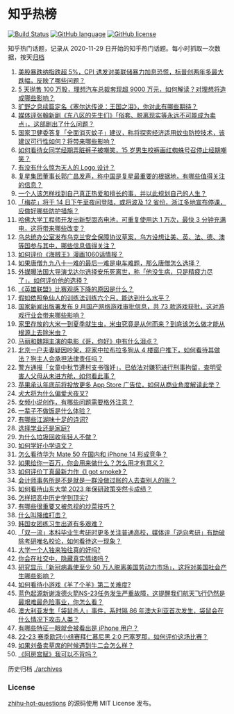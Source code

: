 # 知乎热榜
[![Build Status](https://github.com/ToWeLong/zhihu-hot-questions/workflows/CI/badge.svg)](https://github.com/ToWeLong/zhihu-hot-questions/actions)
[![GitHub language](https://img.shields.io/badge/language-golang-orange.svg)](https://golang.org/)
[![GitHub license](https://img.shields.io/github/license/ToWeLong/zhihu-hot-questions)](https://github.com/ToWeLong/zhihu-hot-questions/blob/main/LICENSE)

知乎热门话题，记录从 2020-11-29 日开始的知乎热门话题。每小时抓取一次数据，按天[归档](./archives)

<!-- BEGIN -->

1. [美股暴跌纳指跌超 5%，CPI 诱发对美联储暴力加息恐慌，标普创两年多最大跌幅，反映了哪些问题？](https://www.zhihu.com/question/553449331)
1. [5 天抛售 100 万股，理想汽车总裁套现超 9000 万元，如何解读？对理想将造成哪些影响？](https://www.zhihu.com/question/553348759)
1. [旷野之息续篇定名《塞尔达传说：王国之泪》，你对此有哪些期待？](https://www.zhihu.com/question/553416777)
1. [媒体评张翰新剧《东八区的先生们》「俗套、脱离现实等永远不可能成为卖点」，这部剧出了什么问题？](https://www.zhihu.com/question/553406579)
1. [国家卫健委答复「全面消灭蚊子」建议，称将探索经济适用蚊虫防控技术，该建议可行性如何？将带来哪些影响？](https://www.zhihu.com/question/553473365)
1. [如何看待女同学经期弄脏裤子被嘲笑，15 岁男生校裤画红蜘蛛号召停止经期嘲笑？](https://www.zhihu.com/question/553468629)
1. [有没有什么惊为天人的 Logo 设计？](https://www.zhihu.com/question/335957333)
1. [复星集团董事长郭广昌发声，称中国是复星最重要的根据地，有哪些值得关注的信息？](https://www.zhihu.com/question/553369187)
1. [一个人该怎样找到自己真正热爱和擅长的事，并以此规划自己的人生？](https://www.zhihu.com/question/399452902)
1. [「梅花」将于 14 日下午至夜间登陆，或将波及 12 省份，浙江多地宣布停课，应做好哪些防护措施？](https://www.zhihu.com/question/553449907)
1. [哈佛大学工程师开发出新型固态电池，可重复使用达 1 万次，最快 3 分钟充满电，这将带来哪些改变？](https://www.zhihu.com/question/553414507)
1. [乌总统办公室发布乌克兰安全保障协议草案，乌方设想让美、英、法、德、澳等国参与其中，哪些信息值得关注？](https://www.zhihu.com/question/553402194)
1. [如何评价《海贼王》漫画1060话情报？](https://www.zhihu.com/question/553403536)
1. [如果唐僧九九八十一难的最后一难是电车难题，那么唐僧怎么选择？](https://www.zhihu.com/question/522895422)
1. [外媒曝法国大导演戈达尔选择安乐死离世，称「他没生病，只是精疲力尽了」，如何评价他的选择？](https://www.zhihu.com/question/553451297)
1. [《英雄联盟》比赛观感下降的原因是什么？](https://www.zhihu.com/question/550016549)
1. [假如依照龟仙人的训练法训练六个月，能达到什么水平？](https://www.zhihu.com/question/553133041)
1. [国家新闻出版署发布 9 月国产网络游戏审批信息，共 73 款游戏获批，这对游戏行业会带来哪些影响？](https://www.zhihu.com/question/553396175)
1. [家里存放的大米一到夏季就生虫，米虫究竟是从何而来？到底该怎么做才能从根源上去除米虫？](https://www.zhihu.com/question/553279734)
1. [马丽和魏翔主演的电影《哥，你好》中有什么泪点？](https://www.zhihu.com/question/552562316)
1. [北京一户夫妻疑因吵架，将家中拉布拉多狗从 4 楼窗户推下，如何看待其做法？狗主人会承担法律责任吗？](https://www.zhihu.com/question/553376819)
1. [警方通报「女童中秋节遭村支书强奸」，已依法对嫌犯进行刑事拘留，查明受害人父母从未进方舱，如何看此事？](https://www.zhihu.com/question/553390971)
1. [苹果承认年底前将投放更多 App Store 广告位，如何从商业角度解读此举？](https://www.zhihu.com/question/553484065)
1. [犬大将为什么偏爱犬夜叉?](https://www.zhihu.com/question/381228456)
1. [女频小说创作，有哪些问题需要格外注意？](https://www.zhihu.com/question/553458873)
1. [一辈子不做饭是什么体验？](https://www.zhihu.com/question/551713962)
1. [有哪些江湖味十足的诗词?](https://www.zhihu.com/question/395296843)
1. [选择学业还是家庭?](https://www.zhihu.com/question/553395603)
1. [为什么垃圾回收年轻人不做？](https://www.zhihu.com/question/465700271)
1. [如何学好小学语文？](https://www.zhihu.com/question/282559099)
1. [怎么看待华为 Mate 50 在国内和 iPhone 14 形成竞争？](https://www.zhihu.com/question/552439236)
1. [如果给你一百万，你会用来做什么？怎么用才有意义？](https://www.zhihu.com/question/366073966)
1. [如何评价丁真最新力作《I got smoke》？](https://www.zhihu.com/question/552690502)
1. [会计师事务所是不是就是一群没做过账的人去查别人的账？](https://www.zhihu.com/question/552497280)
1. [如何看待山东大学 2023 年保研政策突然卡成绩？](https://www.zhihu.com/question/553187482)
1. [怎样把高中历史学到顶尖?](https://www.zhihu.com/question/446614383)
1. [有哪些很重要又被忽视的炒菜技巧？](https://www.zhihu.com/question/22467582)
1. [什么叫降维打击？](https://www.zhihu.com/question/358755951)
1. [韩国女团练习生出道有多艰难？](https://www.zhihu.com/question/266504763)
1. [「双一流」本科毕业生考研时更多关注普通高校，媒体评「逆向考研」有助破除考研唯名校论，如何看待这一现象？](https://www.zhihu.com/question/553329527)
1. [大学一个人独来独往真的好吗?](https://www.zhihu.com/question/553412760)
1. [你会在社交中，隐藏真实情绪吗？](https://www.zhihu.com/question/552558427)
1. [研究显示「新冠病毒使至少 50 万人脱离美国劳动力市场」，这将对美国社会产生哪些影响？](https://www.zhihu.com/question/553353295)
1. [如何看待小游戏《羊了个羊》第二关难度?](https://www.zhihu.com/question/553268952)
1. [蓝色起源新谢泼德火箭NS-23任务发生严重故障，这提醒我们航天飞行仍然是最艰难最危险事业，你怎么看？](https://www.zhihu.com/question/553269392)
1. [澳大利亚发生「袋鼠杀人」事件，系时隔 86 年澳大利亚首次发生，袋鼠会在什么情况下攻击人类？](https://www.zhihu.com/question/553408865)
1. [有哪些特征一眼就会被看出是 iPhone 用户？](https://www.zhihu.com/question/357678200)
1. [22-23 赛季欧冠小组赛拜仁慕尼黑 2:0 巴塞罗那，如何评价这场比赛？](https://www.zhihu.com/question/553445449)
1. [如果刘备卖草席的时候遇到牛二会怎么样？](https://www.zhihu.com/question/552942171)
1. [《阿房宫赋》我可以不背吗？](https://www.zhihu.com/question/534211887)

<!-- END -->

历史归档 [./archives](./archives)


### License
[zhihu-hot-questions](https://github.com/towelong/zhihu-hot-questions) 的源码使用 MIT License 发布。